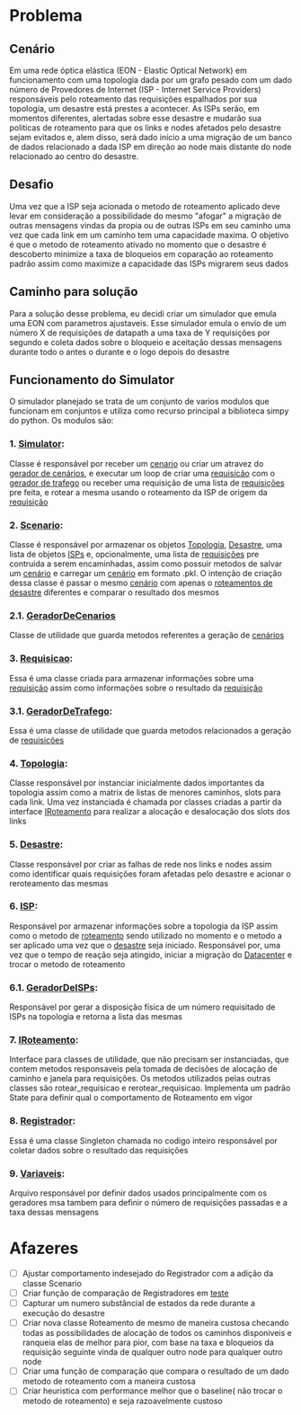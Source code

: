 # Problema

## Cenário

Em uma rede óptica elástica (EON - Elastic Optical Network) em funcionamento com uma topologia dada por um grafo pesado com um dado número de Provedores de Internet (ISP - Internet Service Providers) responsáveis pelo roteamento das requisições espalhados por sua topologia, um desastre está prestes a acontecer. As ISPs serão, em momentos diferentes, alertadas sobre esse desastre e mudarão sua politicas de roteamento para que os links e nodes afetados pelo desastre sejam evitados e, alem disso, será dado início a uma migração de um banco de dados relacionado a dada ISP em direção ao node mais distante do node relacionado ao centro do desastre.

## Desafio

Uma vez que a ISP seja acionada o metodo de roteamento aplicado deve levar em consideração a possibilidade do mesmo "afogar" a migração de outras mensagens vindas da propia ou de outras ISPs em seu caminho uma vez que cada link em um caminho tem uma capacidade maxima. O objetivo é que o metodo de roteamento ativado no momento que o desastre é descoberto minimize a taxa de bloqueios em coparação ao roteamento padrão assim como maximize a capacidade das ISPs migrarem seus dados

## Caminho para solução

Para a solução desse problema, eu decidi criar um simulador que emula uma EON com parametros ajustaveis. Esse simulador emula o envio de um número X de requisições de datapath a uma taxa de Y requisições por segundo e coleta dados sobre o bloqueio e aceitação dessas mensagens durante todo o antes o durante e o logo depois do desastre

## Funcionamento do Simulator

O simulador planejado se trata de um conjunto de varios modulos que funcionam em conjuntos e utiliza como recurso principal a biblioteca simpy do python. Os modulos são:

### 1. [Simulator](simuladorV2/Simulator.py):

Classe é responsável por receber um [cenario](#2-cenario) ou criar um atravez do [gerador de cenários](#21-geradordecenarios), e executar um loop de criar uma [requisicão](#3-requisicao) com o [gerador de trafego](#31-geradordetrafego) ou receber uma requisição de uma lista de [requisições](#3-requisicao) pre feita, e rotear a mesma usando o roteamento da ISP de origem da [requisição](#3-requisicao)

### 2. [Scenario](simuladorV2/Scenario/Scenario.py):

Classe é responsável por armazenar os objetos [Topologia](#4-topologia), [Desastre](#5-desastre), uma lista de objetos [ISPs](#6-isp) e, opcionalmente, uma lista de [requisições](#3-requisicao) pre contruida a serem encaminhadas, assim como possuir metodos de salvar um [cenário](#2-cenario) e carregar um [cenário](#2-cenario) em formato .pkl. O intenção de criação dessa classe é passar o mesmo [cenário](#2-cenario) com apenas o [roteamentos de desastre](#7-IRoteamento) diferentes e comparar o resultado dos mesmos

### 2.1. [GeradorDeCenarios](simuladorV2/Scenario/GeradorDeCenarios.py)

Classe de utilidade que guarda metodos referentes a geração de [cenários](#2-cenario)

### 3. [Requisicao](simuladorV2/Requisicao/Requisicao.py):

Essa é uma classe criada para armazenar informações sobre uma [requisição](#3-requisicao) assim como informações sobre o resultado da [requisição](#3-requisicao)

### 3.1. [GeradorDeTrafego](simuladorV2/Requisicao/GeradorDeTrafico.py):

Essa é uma classe de utilidade que guarda metodos relacionados a geração de [requisições](#3-requisicao)

### 4. [Topologia](simuladorV2/Topologia.py):

Classe responsável por instanciar inicialmente dados importantes da topologia assim como a matrix de listas de menores caminhos, slots para cada link. Uma vez instanciada é chamada por classes criadas a partir da interface [IRoteamento](#7-IRoteamento) para realizar a alocação e desalocação dos slots dos links

### 5. [Desastre](simuladorV2/Desastre/Desastre.py):

Classe responsável por criar as falhas de rede nos links e nodes assim como identificar quais requisições foram afetadas pelo desastre e acionar o reroteamento das mesmas

### 6. [ISP](simuladorV2/ISP/ISP.py):

Responsável por armazenar informações sobre a topologia da ISP assim como o metodo de [roteamento](#7-IRoteamento) sendo utilizado no momento e o metodo a ser aplicado uma vez que o [desastre](#5-desastre) seja iniciado. Responsável por, uma vez que o tempo de reação seja atingido, iniciar a migração do [Datacenter](#8-datacenter) e trocar o metodo de roteamento

### 6.1. [GeradorDeISPs](simuladorV2/ISP/GeradorDeISPs.py):

Responsável por gerar a disposição física de um número requisitado de ISPs na topologia e retorna a lista das mesmas

### 7. [IRoteamento](simuladorV2/Roteamento/IRoteamento.py):

Interface para classes de utilidade, que não precisam ser instanciadas, que contem metodos responsaveis pela tomada de decisões de alocação de caminho e janela para requisições. Os metodos utilizados pelas outras classes são rotear_requisicao e rerotear_requisicao. Implementa um padrão State para definir qual o comportamento de Roteamento em vigor

### 8. [Registrador](simuladorV2/Registrador.py):

Essa é uma classe Singleton chamada no codigo inteiro responsável por coletar dados sobre o resultado das requisições

### 9. [Variaveis](simuladorV2/Variaveis.py):

Arquivo responsável por definir dados usados principalmente com os geradores msa tambem para definir o número de requisições passadas e a taxa dessas mensagens

# Afazeres

- [ ] Ajustar comportamento indesejado do Registrador com a adição da classe Scenario
- [ ] Criar função de comparação de Registradores em [teste](simuladorV2/teste.ipynb)
- [ ] Capturar um numero substâncial de estados da rede durante a execução do desastre
- [ ] Criar nova classe Roteamento de mesmo de maneira custosa checando todas as possibilidades de alocação de todos os caminhos disponiveis e ranqueia elas de melhor para pior, com base na taxa e bloqueios da requisição seguinte vinda de qualquer outro node para qualquer outro node
- [ ] Criar uma função de comparação que compara o resultado de um dado metodo de roteamento com a maneira custosa
- [ ] Criar heuristica com performance melhor que o baseline( não trocar o metodo de roteamento) e seja razoavelmente custoso
